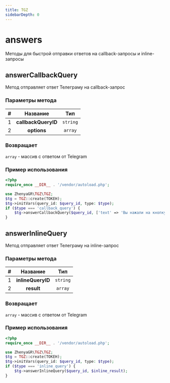 ```yaml
---
title: TGZ
sidebarDepth: 0
---
```


# answers
Методы для быстрой отправки ответов на callback-запросы и inline-запросы

## answerCallbackQuery
Метод отправляет ответ Телеграму на callback-запрос

### Параметры метода
| # |      Название       |   Тип    |
|:-:|:-------------------:|:--------:|
| 1 | **callbackQueryID** | `string` |
| 2 |     **options**     | `array`  |

### Возвращает
`array` - массив с ответом от Telegram

### Пример использования
```php
<?php
require_once __DIR__ . '/vendor/autoload.php';

use ZhenyaGR\TGZ\TGZ;
$tg = TGZ::create(ТОКЕН);
$tg->initVars(query_id: $query_id, type: $type);
if ($type === 'callback_query') {
    $tg->answerCallbackQuery($query_id, ['text' => 'Вы нажали на кнопку']);
}
```

## answerInlineQuery
Метод отправляет ответ Телеграму на inline-запрос

### Параметры метода
| # |     Название      |   Тип    |
|:-:|:-----------------:|:--------:|
| 1 | **inlineQueryID** | `string` |
| 2 |    **result**     | `array`  |

### Возвращает
`array` - массив с ответом от Telegram

### Пример использования
```php
<?php
require_once __DIR__ . '/vendor/autoload.php';

use ZhenyaGR\TGZ\TGZ;
$tg = TGZ::create(ТОКЕН);
$tg->initVars(query_id: $query_id, type: $type);
if ($type === 'inline_query') {
    $tg->answerInlineQuery($query_id, $inline_result);
}
```
